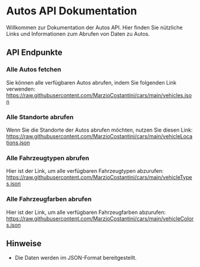 # Autos API Dokumentation

Willkommen zur Dokumentation der Autos API. Hier finden Sie nützliche Links und Informationen zum Abrufen von Daten zu Autos.

## API Endpunkte

### Alle Autos fetchen

Sie können alle verfügbaren Autos abrufen, indem Sie folgenden Link verwenden:
https://raw.githubusercontent.com/MarzioCostantini/cars/main/vehicles.json

### Alle Standorte abrufen

Wenn Sie die Standorte der Autos abrufen möchten, nutzen Sie diesen Link:
https://raw.githubusercontent.com/MarzioCostantini/cars/main/vehicleLocations.json

### Alle Fahrzeugtypen abrufen

Hier ist der Link, um alle verfügbaren Fahrzeugtypen abzurufen:
https://raw.githubusercontent.com/MarzioCostantini/cars/main/vehicleTypes.json

### Alle Fahrzeugfarben abrufen

Hier ist der Link, um alle verfügbaren Fahrzeugfarben abzurufen:
https://raw.githubusercontent.com/MarzioCostantini/cars/main/vehicleColors.json

## Hinweise

- Die Daten werden im JSON-Format bereitgestellt.
